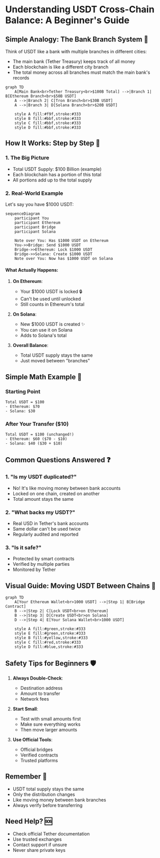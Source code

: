 # Understanding USDT Cross-Chain Balance: A Beginner's Guide

## Simple Analogy: The Bank Branch System 🏦

Think of USDT like a bank with multiple branches in different cities:
- The main bank (Tether Treasury) keeps track of all money
- Each blockchain is like a different city branch
- The total money across all branches must match the main bank's records

```mermaid
graph TD
    A[Main Bank<br>Tether Treasury<br>$100B Total] -->|Branch 1| B[Ethereum Branch<br>$50B USDT]
    A -->|Branch 2| C[Tron Branch<br>$30B USDT]
    A -->|Branch 3| D[Solana Branch<br>$20B USDT]
    
    style A fill:#f9f,stroke:#333
    style B fill:#bbf,stroke:#333
    style C fill:#bbf,stroke:#333
    style D fill:#bbf,stroke:#333
```

## How It Works: Step by Step 🔄

### 1. The Big Picture
- Total USDT Supply: $100 Billion (example)
- Each blockchain has a portion of this total
- All portions add up to the total supply

### 2. Real-World Example

Let's say you have $1000 USDT:

```mermaid
sequenceDiagram
    participant You
    participant Ethereum
    participant Bridge
    participant Solana
    
    Note over You: Has $1000 USDT on Ethereum
    You->>Bridge: Send $1000 USDT
    Bridge->>Ethereum: Lock $1000 USDT
    Bridge->>Solana: Create $1000 USDT
    Note over You: Now has $1000 USDT on Solana
```

#### What Actually Happens:
1. **On Ethereum**:
   - Your $1000 USDT is locked 🔒
   - Can't be used until unlocked
   - Still counts in Ethereum's total

2. **On Solana**:
   - New $1000 USDT is created ✨
   - You can use it on Solana
   - Adds to Solana's total

3. **Overall Balance**:
   - Total USDT supply stays the same
   - Just moved between "branches"

## Simple Math Example 🔢

### Starting Point
```
Total USDT = $100
- Ethereum: $70
- Solana: $30
```

### After Your Transfer ($10)
```
Total USDT = $100 (unchanged!)
- Ethereum: $60 ($70 - $10)
- Solana: $40 ($30 + $10)
```

## Common Questions Answered ❓

### 1. "Is my USDT duplicated?"
- No! It's like moving money between bank accounts
- Locked on one chain, created on another
- Total amount stays the same

### 2. "What backs my USDT?"
- Real USD in Tether's bank accounts
- Same dollar can't be used twice
- Regularly audited and reported

### 3. "Is it safe?"
- Protected by smart contracts
- Verified by multiple parties
- Monitored by Tether

## Visual Guide: Moving USDT Between Chains 🔄

```mermaid
graph TD
    A[Your Ethereum Wallet<br>1000 USDT] -->|Step 1| B[Bridge Contract]
    B -->|Step 2| C[Lock USDT<br>on Ethereum]
    B -->|Step 3| D[Create USDT<br>on Solana]
    D -->|Step 4| E[Your Solana Wallet<br>1000 USDT]
    
    style A fill:#green,stroke:#333
    style E fill:#green,stroke:#333
    style B fill:#yellow,stroke:#333
    style C fill:#red,stroke:#333
    style D fill:#blue,stroke:#333
```

## Safety Tips for Beginners 🛡️

1. **Always Double-Check**:
   - Destination address
   - Amount to transfer
   - Network fees

2. **Start Small**:
   - Test with small amounts first
   - Make sure everything works
   - Then move larger amounts

3. **Use Official Tools**:
   - Official bridges
   - Verified contracts
   - Trusted platforms

## Remember 🌟

- USDT total supply stays the same
- Only the distribution changes
- Like moving money between bank branches
- Always verify before transferring

## Need Help? 🆘

- Check official Tether documentation
- Use trusted exchanges
- Contact support if unsure
- Never share private keys
